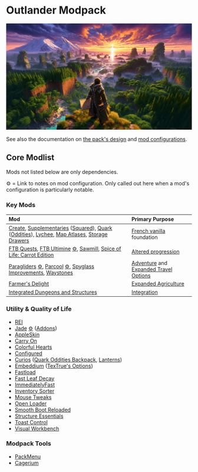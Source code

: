 # Outlander Modpack

![ChatGPT / DallE 3 image as temporary placeholder to establish mood](packmenu/resources/assets/packmenu/textures/gui/background.png)

See also the documentation on [the pack's design](design.md) and
[mod configurations](config.md).

## Core Modlist

Mods not listed below are only dependencies.

⚙️ = Link to notes on mod configuration. Only called out here when a mod's
configuration is particularly notable.

### Key Mods

<!-- deno-fmt-ignore -->

| Mod | Primary Purpose |
| :-- | :----------- |
| [Create](https://curseforge.com/minecraft/mc-mods/create), [Supplementaries](https://curseforge.com/minecraft/mc-mods/supplementaries) ([Squared](https://curseforge.com/minecraft/mc-mods/supplementaries-squared)), [Quark](https://curseforge.com/minecraft/mc-mods/quark) ([Oddities](https://www.curseforge.com/minecraft/mc-mods/quark-oddities)), [Lychee](https://curseforge.com/minecraft/mc-mods/lychee), [Map Atlases](https://curseforge.com/minecraft/mc-mods/map-atlases-forge), [Storage Drawers](https://curseforge.com/minecraft/mc-mods/storage-drawers) | [French vanilla](design.md#1-french-vanilla) foundation |
| [FTB Quests](https://curseforge.com/minecraft/mc-mods/ftb-quests-forge), [FTB Ultimine](https://curseforge.com/minecraft/mc-mods/ftb-ultimine-forge) [⚙️](config.md#ftb-ultimine), [Sawmill](https://curseforge.com/minecraft/mc-mods/sawmill), [Spice of Life: Carrot Edition](https://curseforge.com/minecraft/mc-mods/spice-of-life-carrot-edition) | [Altered progression](design.md#2-altered-progression) |
| [Paragliders](https://curseforge.com/minecraft/mc-mods/paragliders) [⚙️](config.md#paragliders), [Parcool](https://curseforge.com/minecraft/mc-mods/parcool) [⚙️](config.md#parcool), [Spyglass Improvements](https://curseforge.com/minecraft/mc-mods/spyglass-improvements), [Waystones](https://curseforge.com/minecraft/mc-mods/waystones) | [Adventure](design.md#3-adventure) and [Expanded Travel Options](design.md#expanded-travel-options) |
| [Farmer's Delight](https://curseforge.com/minecraft/mc-mods/farmers-delight) | [Expanded Agriculture](design.md#expanded-agriculture) |
| [Integrated Dungeons and Structures](https://curseforge.com/minecraft/mc-mods/idas) | [Integration](design.md#5-integration) |

### Utility & Quality of Life

- [REI](https://curseforge.com/minecraft/mc-mods/roughly-enough-items)
- [Jade](https://www.curseforge.com/minecraft/mc-mods/jade) [⚙️](config.md#jade)
  ([Addons](https://www.curseforge.com/minecraft/mc-mods/jade-addons))
- [AppleSkin](https://curseforge.com/minecraft/mc-mods/apple-skin)
- [Carry On](https://curseforge.com/minecraft/mc-mods/carry-on)
- [Colorful Hearts](https://curseforge.com/minecraft/mc-mods/colorful-hearts)
- [Configured](https://curseforge.com/minecraft/mc-mods/configured)
- [Curios](https://curseforge.com/minecraft/mc-mods/curios)
  ([Quark Oddities Backpack](https://curseforge.com/minecraft/mc-mods/curios-quark-oddities-backpack),
  [Lanterns](https://curseforge.com/minecraft/mc-mods/curious-lanterns))
- [Embeddium](https://curseforge.com/minecraft/mc-mods/embeddium)
  ([TexTrue's Options](https://curseforge.com/minecraft/mc-mods/textrues-embeddium-options))
- [Fastload](https://curseforge.com/minecraft/mc-mods/fastload)
- [Fast Leaf Decay](https://curseforge.com/minecraft/mc-mods/fast-leaf-decay)
- [ImmediatelyFast](https://curseforge.com/minecraft/mc-mods/immediatelyfast)
- [Inventory Sorter](https://curseforge.com/minecraft/mc-mods/inventory-sorter)
- [Mouse Tweaks](https://curseforge.com/minecraft/mc-mods/mouse-tweaks)
- [Open Loader](https://curseforge.com/minecraft/mc-mods/open-loader)
- [Smooth Boot Reloaded](https://curseforge.com/minecraft/mc-mods/smooth-boot-reloaded)
- [Structure Essentials](https://curseforge.com/minecraft/mc-mods/structure-essentials-forge-fabric)
- [Toast Control](https://curseforge.com/minecraft/mc-mods/toast-control)
- [Visual Workbench](https://curseforge.com/minecraft/mc-mods/visual-workbench)

### Modpack Tools

- [PackMenu](https://curseforge.com/minecraft/mc-mods/packmenu)
- [Cagerium](https://curseforge.com/minecraft/mc-mods/cagerium)
